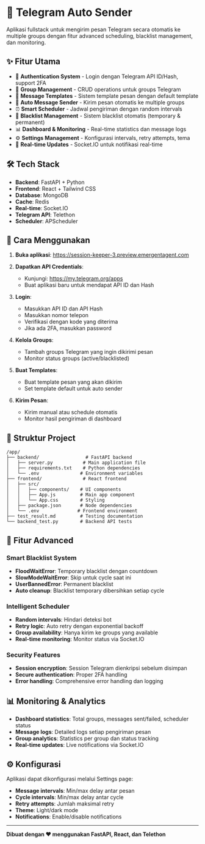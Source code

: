 # 🤖 Telegram Auto Sender

Aplikasi fullstack untuk mengirim pesan Telegram secara otomatis ke multiple groups dengan fitur advanced scheduling, blacklist management, dan monitoring.

## ✨ Fitur Utama

- 🔐 **Authentication System** - Login dengan Telegram API ID/Hash, support 2FA
- 👥 **Group Management** - CRUD operations untuk groups Telegram
- 📝 **Message Templates** - Sistem template pesan dengan default template
- 🚀 **Auto Message Sender** - Kirim pesan otomatis ke multiple groups
- ⏰ **Smart Scheduler** - Jadwal pengiriman dengan random intervals
- 🚫 **Blacklist Management** - Sistem blacklist otomatis (temporary & permanent)
- 📊 **Dashboard & Monitoring** - Real-time statistics dan message logs
- ⚙️ **Settings Management** - Konfigurasi intervals, retry attempts, tema
- 🔄 **Real-time Updates** - Socket.IO untuk notifikasi real-time

## 🛠️ Tech Stack

- **Backend**: FastAPI + Python
- **Frontend**: React + Tailwind CSS
- **Database**: MongoDB
- **Cache**: Redis
- **Real-time**: Socket.IO
- **Telegram API**: Telethon
- **Scheduler**: APScheduler

## 🚀 Cara Menggunakan

1. **Buka aplikasi**: https://session-keeper-3.preview.emergentagent.com

2. **Dapatkan API Credentials**:
   - Kunjungi: https://my.telegram.org/apps
   - Buat aplikasi baru untuk mendapat API ID dan Hash

3. **Login**:
   - Masukkan API ID dan API Hash
   - Masukkan nomor telepon
   - Verifikasi dengan kode yang diterima
   - Jika ada 2FA, masukkan password

4. **Kelola Groups**:
   - Tambah groups Telegram yang ingin dikirimi pesan
   - Monitor status groups (active/blacklisted)

5. **Buat Templates**:
   - Buat template pesan yang akan dikirim
   - Set template default untuk auto sender

6. **Kirim Pesan**:
   - Kirim manual atau schedule otomatis
   - Monitor hasil pengiriman di dashboard

## 📁 Struktur Project

```
/app/
├── backend/                 # FastAPI backend
│   ├── server.py           # Main application file
│   ├── requirements.txt    # Python dependencies
│   └── .env               # Environment variables
├── frontend/               # React frontend
│   ├── src/
│   │   ├── components/    # UI components
│   │   ├── App.js         # Main app component
│   │   └── App.css        # Styling
│   ├── package.json       # Node dependencies
│   └── .env              # Frontend environment
├── test_result.md         # Testing documentation
└── backend_test.py        # Backend API tests
```

## 🔧 Fitur Advanced

### Smart Blacklist System
- **FloodWaitError**: Temporary blacklist dengan countdown
- **SlowModeWaitError**: Skip untuk cycle saat ini
- **UserBannedError**: Permanent blacklist
- **Auto cleanup**: Blacklist temporary dibersihkan setiap cycle

### Intelligent Scheduler
- **Random intervals**: Hindari deteksi bot
- **Retry logic**: Auto retry dengan exponential backoff
- **Group availability**: Hanya kirim ke groups yang available
- **Real-time monitoring**: Monitor status via Socket.IO

### Security Features
- **Session encryption**: Session Telegram dienkripsi sebelum disimpan
- **Secure authentication**: Proper 2FA handling
- **Error handling**: Comprehensive error handling dan logging

## 📊 Monitoring & Analytics

- **Dashboard statistics**: Total groups, messages sent/failed, scheduler status
- **Message logs**: Detailed logs setiap pengiriman pesan
- **Group analytics**: Statistics per group dan status tracking
- **Real-time updates**: Live notifications via Socket.IO

## ⚙️ Konfigurasi

Aplikasi dapat dikonfigurasi melalui Settings page:
- **Message intervals**: Min/max delay antar pesan
- **Cycle intervals**: Min/max delay antar cycle
- **Retry attempts**: Jumlah maksimal retry
- **Theme**: Light/dark mode
- **Notifications**: Enable/disable notifications

---

**Dibuat dengan ❤️ menggunakan FastAPI, React, dan Telethon**